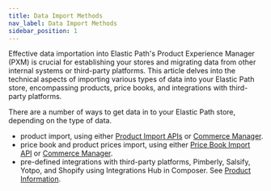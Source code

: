 ```yaml
---
title: Data Import Methods
nav_label: Data Import Methods
sidebar_position: 1
---
```


Effective data importation into Elastic Path's Product Experience Manager (PXM) is crucial for establishing your stores and migrating data from other internal systems or third-party platforms. This article delves into the technical aspects of importing various types of data into your Elastic Path store, encompassing products, price books, and integrations with third-party platforms.

There are a number of ways to get data in to your Elastic Path store, depending on the type of data.

- product import, using either [Product Import APIs](/docs/api/pxm/products/product-import-bulk-update) or [Commerce Manager](/docs/commerce-manager/product-experience-manager/product-import/product-importer).
- price book and product prices import, using either [Price Book Import API](/docs/api/pxm/pricebooks/import-a-price-book-and-prices) or [Commerce Manager](/docs/commerce-manager/product-experience-manager/pricebooks/pxm-pricebooks#importing-price-books-and-prices).
- pre-defined integrations with third-party platforms, Pimberly, Salsify, Yotpo, and Shopify using Integrations Hub in Composer. See [Product Information](/docs/composer/integration-hub/product-information/salsify).

